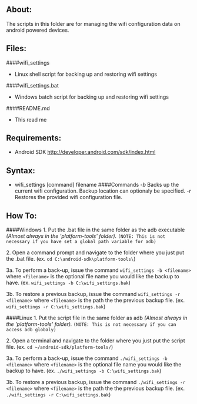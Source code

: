 About:
-
The scripts in this folder are for managing the wifi configuration data on android powered devices.

Files:
-
####wifi_settings
 * Linux shell script for backing up and restoring wifi settings
 
####wifi_settings.bat
 * Windows batch script for backing up and restoring wifi settings
 
####README.md
 * This read me

Requirements:
-
- Android SDK http://developer.android.com/sdk/index.html
	
Syntax:
-
- wifi_settings [command] filename
####Commands
_-b_ Backs up the current wifi configuration. Backup location can optionaly be specified.
_-r_ Restores the provided wifi configuration file.
	
How To:
-
####Windows
1\. Put the .bat file in the same folder as the adb executable _(Almost always in the 'platform-tools' folder)._ `(NOTE: This is not necessary if you have set a global path variable for adb)`

2\. Open a command prompt and navigate to the folder where you just put the .bat file. 
(ex. `cd C:\android-sdk\platform-tools\`)

3a. To perform a back-up, issue the command `wifi_settings -b <filename>` where `<filename>` is the optional file name you would like the backup to have. 
(ex. `wifi_settings -b C:\wifi_settings.bak`)

3b. To restore a previous backup, issue the command `wifi_settings -r <filename>` where `<filename>` is the path the the previous backup file. 
(ex. `wifi_settings -r C:\wifi_settings.bak`)

####Linux
1\. Put the script file in the same folder as adb _(Almost always in the 'platform-tools' folder)._ `(NOTE: This is not necessary if you can access adb globaly)`

2\. Open a terminal and navigate to the folder where you just put the script file. 
(ex. `cd ~/android-sdk/platform-tools/`)

3a. To perform a back-up, issue the command `./wifi_settings -b <filename>` where `<filename>` is the optional file name you would like the backup to have. 
(ex. `./wifi_settings -b C:\wifi_settings.bak`)

3b. To restore a previous backup, issue the command `./wifi_settings -r <filename>` where `<filename>` is the path the the previous backup file. 
(ex. `./wifi_settings -r C:\wifi_settings.bak`)
